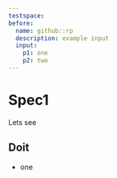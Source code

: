 ```yaml
---
testspace:
before:
  name: github::rp
  description: example input
  input:
    p1: one
    p2: two
---
```


# Spec1
Lets see

## Doit

* one